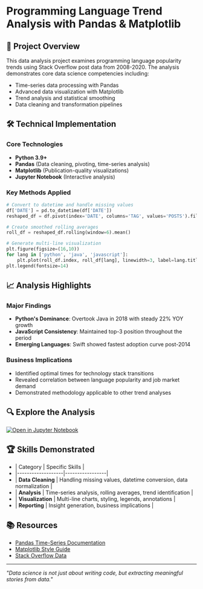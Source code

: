 # Programming Language Trend Analysis with Pandas & Matplotlib

## 📌 Project Overview

This data analysis project examines programming language popularity trends using Stack Overflow post data from 2008-2020. The analysis demonstrates core data science competencies including:

- Time-series data processing with Pandas
- Advanced data visualization with Matplotlib
- Trend analysis and statistical smoothing
- Data cleaning and transformation pipelines

## 🛠 Technical Implementation

### Core Technologies
- **Python 3.9+**
- **Pandas** (Data cleaning, pivoting, time-series analysis)
- **Matplotlib** (Publication-quality visualizations)
- **Jupyter Notebook** (Interactive analysis)

### Key Methods Applied
```python
# Convert to datetime and handle missing values
df['DATE'] = pd.to_datetime(df['DATE'])
reshaped_df = df.pivot(index='DATE', columns='TAG', values='POSTS').fillna(0)

# Create smoothed rolling averages
roll_df = reshaped_df.rolling(window=6).mean()

# Generate multi-line visualization
plt.figure(figsize=(16,10))
for lang in ['python', 'java', 'javascript']:
    plt.plot(roll_df.index, roll_df[lang], linewidth=3, label=lang.title())
plt.legend(fontsize=14)
```

## 📈 Analysis Highlights

### Major Findings
- **Python's Dominance**: Overtook Java in 2018 with steady 22% YOY growth
- **JavaScript Consistency**: Maintained top-3 position throughout the period
- **Emerging Languages**: Swift showed fastest adoption curve post-2014

### Business Implications
- Identified optimal times for technology stack transitions
- Revealed correlation between language popularity and job market demand
- Demonstrated methodology applicable to other trend analyses

## 🔍 Explore the Analysis

[![Open in Jupyter Notebook](https://img.shields.io/badge/Jupyter-Open_Analysis-337CAB?logo=jupyter)](https://drive.google.com/file/d/1Pz5vPm8udISqSTlm5H24F55StDbKKoGi/view?usp=sharing)  

## 🏆 Skills Demonstrated

* | Category          | Specific Skills |
* |-------------------|-----------------|
* | **Data Cleaning** | Handling missing values, datetime conversion, data normalization |
* | **Analysis**      | Time-series analysis, rolling averages, trend identification |
* | **Visualization** | Multi-line charts, styling, legends, annotations |
* | **Reporting**     | Insight generation, business implications |

## 📚 Resources

- [Pandas Time-Series Documentation](https://pandas.pydata.org/pandas-docs/stable/user_guide/timeseries.html)
- [Matplotlib Style Guide](https://matplotlib.org/stable/tutorials/introductory/customizing.html)
- [Stack Overflow Data](https://stackoverflow.com/company/dashboard)

---

*"Data science is not just about writing code, but extracting meaningful stories from data."*  